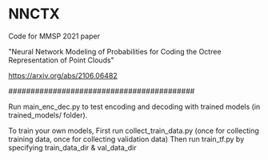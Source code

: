 # NNCTX

Code for MMSP 2021 paper 

"Neural Network Modeling of Probabilities for Coding the Octree Representation of Point Clouds"

https://arxiv.org/abs/2106.06482

##########################################

Run main_enc_dec.py to test encoding and decoding with trained models (in trained_models/ folder).

To train your own models, 
First run collect_train_data.py (once for collecting training data, once for collecting validation data)
Then run train_tf.py by specifying train_data_dir & val_data_dir 
